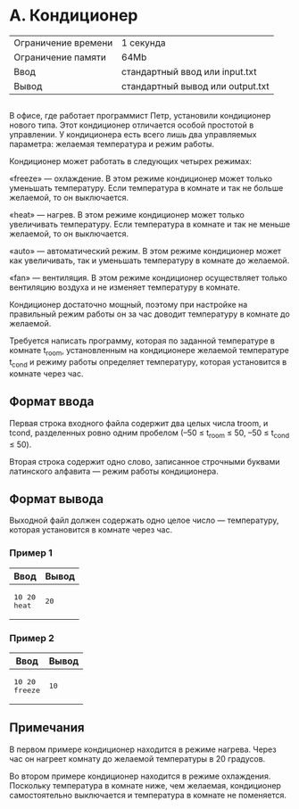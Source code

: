 <div class="problem-statement">
   <div class="header">
      <h1 class="title">A. Кондиционер</h1>
      <table>
         <tr class="time-limit">
            <td class="property-title">Ограничение времени</td>
            <td>1&nbsp;секунда</td>
         </tr>
         <tr class="memory-limit">
            <td class="property-title">Ограничение памяти</td>
            <td>64Mb</td>
         </tr>
         <tr class="input-file">
            <td class="property-title">Ввод</td>
            <td colspan="1">стандартный ввод или input.txt</td>
         </tr>
         <tr class="output-file">
            <td class="property-title">Вывод</td>
            <td colspan="1">стандартный вывод или output.txt</td>
         </tr>
      </table>
   </div>
   <h2></h2>
   <div class="legend"><span style="">
         <p>В офисе, где работает программист Петр, установили кондиционер нового типа. Этот кондиционер отличается особой простотой в
            управлении. У кондиционера есть всего лишь два управляемых параметра: желаемая температура и режим работы.
         </p></span><p>Кондиционер может работать в следующих четырех режимах:</p>
      <p>«freeze» — охлаждение. В этом режиме кондиционер может только уменьшать температуру. Если температура в комнате и так не больше
         желаемой, то он выключается.
      </p>
      <p>«heat» — нагрев. В этом режиме кондиционер может только увеличивать температуру. Если температура в комнате и так не меньше
         желаемой, то он выключается.
      </p>
      <p>«auto» — автоматический режим. В этом режиме кондиционер может как увеличивать, так и уменьшать температуру в комнате до желаемой.</p>
      <p>«fan» — вентиляция. В этом режиме кондиционер осуществляет только вентиляцию воздуха и не изменяет температуру в комнате.</p>
      <p>Кондиционер достаточно мощный, поэтому при настройке на правильный режим работы он за час доводит температуру в комнате до
         желаемой.
      </p>
      <p>Требуется написать программу, которая по заданной температуре в комнате <span class="tex-math-text">t<sub>room</sub></span>, установленным на кондиционере желаемой температуре <span class="tex-math-text">t<sub>cond</sub></span> и режиму работы определяет температуру, которая установится в комнате через час.
      </p>
   </div>
   <h2>Формат ввода</h2>
   <div class="input-specification"><span style="">
         <p>Первая строка входного файла содержит два целых числа troom, и tcond, разделенных ровно одним пробелом (<span class="tex-math-text">–50 &le; t<sub>room</sub> &le; 50</span>, <span class="tex-math-text">–50 &le; t<sub>cond</sub> &le; 50</span>).
         </p></span><p>Вторая строка содержит одно слово, записанное строчными буквами латинского алфавита — режим работы кондиционера.</p>
   </div>
   <h2>Формат вывода</h2>
   <div class="output-specification"><span style="">
         <p>Выходной файл должен содержать одно целое число — температуру, которая установится в комнате через час.</p></span><p></p>
   </div>
   <h3>Пример 1</h3>
   <table class="sample-tests">
      <thead>
         <tr>
            <th>Ввод</th>
            <th>Вывод</th>
         </tr>
      </thead>
      <tbody>
         <tr>
            <td><pre>10 20
heat
</pre></td>
            <td><pre>20
</pre></td>
         </tr>
      </tbody>
   </table>
   <h3>Пример 2</h3>
   <table class="sample-tests">
      <thead>
         <tr>
            <th>Ввод</th>
            <th>Вывод</th>
         </tr>
      </thead>
      <tbody>
         <tr>
            <td><pre>10 20
freeze
</pre></td>
            <td><pre>10
</pre></td>
         </tr>
      </tbody>
   </table>
   <h2>Примечания</h2>
   <div class="notes"><span style="">
         <p>В первом примере кондиционер находится в режиме нагрева. Через час он нагреет комнату до желаемой температуры в 20 градусов.</p></span><p>Во втором примере кондиционер находится в режиме охлаждения. Поскольку температура в комнате ниже, чем желаемая, кондиционер
         самостоятельно выключается и температура в комнате не поменяется.
      </p>
   </div>
